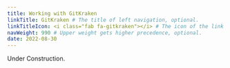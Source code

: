```yaml
---
title: Working with GitKraken
linkTitle: GitKraken # The title of left navigation, optional.
linkTitleIcon: <i class="fab fa-gitkraken"></i> # The icon of the link title, optional.
navWeight: 990 # Upper weight gets higher precedence, optional.
date: 2022-08-30
---
```


Under Construction.
